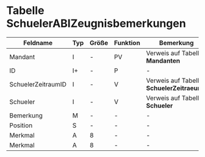 # Tabelle SchuelerABIZeugnisbemerkungen



| Feldname           | Typ | Größe | Funktion | Bemerkung                                |
|--------------------|-----|-------|----------|------------------------------------------|
| Mandant            | I   | -     | PV       | Verweis auf Tabelle **Mandanten**        |
| ID                 | I+  | -     | P        | -                                        |
| SchuelerZeitraumID | I   | -     | V        | Verweis auf Tabelle **SchuelerZeitraeume** |
| Schueler           | I   | -     | V        | Verweis auf Tabelle **Schueler**         |
| Bemerkung          | M   | -     | -        | -                                        |
| Position           | S   | -     | -        | -                                        |
| Merkmal            | A   | 8     | -        | -                                        |
| Merkmal            | A   | 8     | -        | -                                        |



